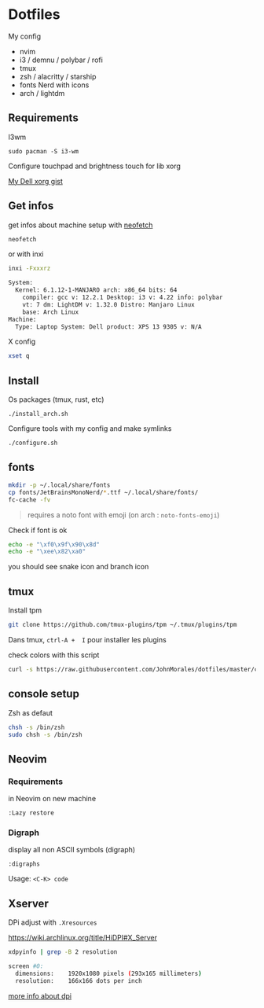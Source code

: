 # Dotfiles

My config

- nvim
- i3 / demnu / polybar / rofi
- tmux
- zsh / alacritty / starship
- fonts Nerd with icons
- arch / lightdm

## Requirements

I3wm

```
sudo pacman -S i3-wm
```

Configure touchpad and brightness touch for lib xorg

[My Dell xorg gist](https://gist.github.com/jrollin/1208610469474c4315a1f9d6c3e1da8c)

## Get infos

get infos about machine setup with [neofetch](https://github.com/dylanaraps/neofetch)

```Bash
neofetch
```

or with inxi

```Bash
inxi -Fxxxrz

System:
  Kernel: 6.1.12-1-MANJARO arch: x86_64 bits: 64
    compiler: gcc v: 12.2.1 Desktop: i3 v: 4.22 info: polybar
    vt: 7 dm: LightDM v: 1.32.0 Distro: Manjaro Linux
    base: Arch Linux
Machine:
  Type: Laptop System: Dell product: XPS 13 9305 v: N/A
```

X config

```Bash
xset q
```

## Install

Os packages (tmux, rust, etc)

```
./install_arch.sh
```

Configure tools with my config and make symlinks

```
./configure.sh
```

## fonts

```Bash
mkdir -p ~/.local/share/fonts
cp fonts/JetBrainsMonoNerd/*.ttf ~/.local/share/fonts/
fc-cache -fv
```

> requires a noto font with emoji (on arch : `noto-fonts-emoji`)

Check if font is ok

```bash
echo -e "\xf0\x9f\x90\x8d"
echo -e "\xee\x82\xa0"
```

you should see snake icon and branch icon

## tmux

Install tpm

```Bash
git clone https://github.com/tmux-plugins/tpm ~/.tmux/plugins/tpm
```

Dans tmux, `ctrl-A +  I` pour installer les plugins

check colors with this script

```Bash
curl -s https://raw.githubusercontent.com/JohnMorales/dotfiles/master/colors/24-bit-color.sh | bash
```

## console setup

Zsh as defaut

```Bash
chsh -s /bin/zsh
sudo chsh -s /bin/zsh
```

## Neovim

### Requirements

in Neovim on new machine

```vim
:Lazy restore
```

### Digraph

display all non ASCII symbols (digraph)

```
:digraphs
```

Usage: `<C-K> code`

## Xserver

DPi adjust with `.Xresources`

https://wiki.archlinux.org/title/HiDPI#X_Server

```Bash
xdpyinfo | grep -B 2 resolution

screen #0:
  dimensions:    1920x1080 pixels (293x165 millimeters)
  resolution:    166x166 dots per inch
```

[more info about dpi](https://linuxreviews.org/HOWTO_set_DPI_in_Xorg)
